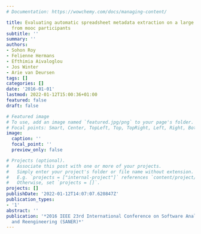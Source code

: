 ```yaml
---
# Documentation: https://wowchemy.com/docs/managing-content/

title: Evaluating automatic spreadsheet metadata extraction on a large set of responses
  from mooc participants
subtitle: ''
summary: ''
authors:
- Sohon Roy
- Felienne Hermans
- Efthimia Aivaloglou
- Jos Winter
- Arie van Deursen
tags: []
categories: []
date: '2016-01-01'
lastmod: 2022-01-12T15:00:36+01:00
featured: false
draft: false

# Featured image
# To use, add an image named `featured.jpg/png` to your page's folder.
# Focal points: Smart, Center, TopLeft, Top, TopRight, Left, Right, BottomLeft, Bottom, BottomRight.
image:
  caption: ''
  focal_point: ''
  preview_only: false

# Projects (optional).
#   Associate this post with one or more of your projects.
#   Simply enter your project's folder or file name without extension.
#   E.g. `projects = ["internal-project"]` references `content/project/deep-learning/index.md`.
#   Otherwise, set `projects = []`.
projects: []
publishDate: '2022-01-12T14:07:07.620847Z'
publication_types:
- '1'
abstract: ''
publication: '*2016 IEEE 23rd International Conference on Software Analysis, Evolution,
  and Reengineering (SANER)*'
---
```

